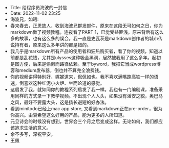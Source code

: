 - Title: 给程序员海波的一封信
- Date: 2022-11-02 23:25
- 海波兄，如晤:
- 春来春去，正思故人，收到海波兄群发邮件，原来在这段无可如何之日，你为markdown做了视频教程。连夜看了PART 1，已觉受益匪浅，原来背后有这么多的故事，也有这么多的误会。我一直是史瓦茨是markdown创作者的城市传说持有者，原来这么多年讲的都是错的。
- 我几乎是markdown所有产品的使用者和狂热购买者，看了你的视频，知道以前都是乱花钱，尤其是ulysses这种吸金黑洞，居然被我用了这么多年。起初是图方便，后来是偷懒而路径依赖。至于byword，我把它当成wordpress博客和medium发布器，倒也并不算完全浪费钱。
- 你的视频讲得特别好，娓娓道来，侃侃如也。我不喜欢满嘴跑高铁一样的语速，倒喜欢这种红泥小火炉、坐而论道的感觉。
- 这启发了我，就如同你的教程系列启发了我一样。我也有一门编剧课，准备采用同样的方式录一下教学视频。不出现个人人头，如果没有潘安之貌，奥巴马之风，最好不要露大头，这是扬长避短的好办法。
- 看到minitodo已经上mac app store, 又看到markdown正在pre-order，很为你高兴。由衷希望这么好用的产品，能为更多的人所知道。
- 元旦诗会的时候没有想到，世界会三个月之后变成这样。无论如何，我们都应该追求生活的意义。
- 余不多写，深祝平安。
- 王佩
